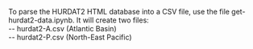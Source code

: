 To parse the HURDAT2 HTML database into a CSV file, use the file get-hurdat2-data.ipynb. It will create two files:\
-- hurdat2-A.csv (Atlantic Basin)      \
-- hurdat2-P.csv (North-East Pacific)  
